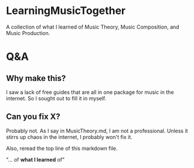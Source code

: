 # LearningMusicTogether
A collection of what I learned of Music Theory, Music Composition, and Music Production.

# Q&A

## Why make this?
I saw a lack of free guides that are all in one package for music in the internet. So I sought out to fill it in myself.

## Can you fix X?
Probably not. As I say in MusicTheory.md, I am not a professional. Unless it stirrs up chaos in the internet, I probably won't fix it. 

Also, reread the top line of this markdown file.

"... of **what I learned** of"
